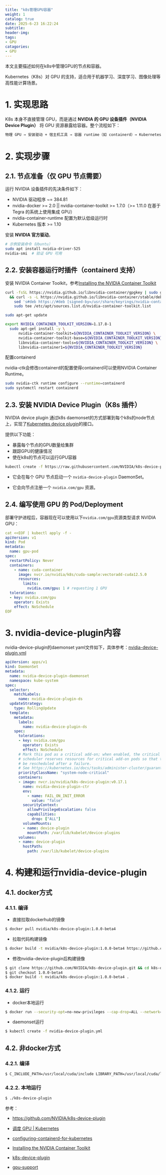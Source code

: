 ```yaml
---
title: "k8s管理GPU容器"
weight: 1
catalog: true
date: 2025-6-23 16:22:24
subtitle:
header-img:
tags:
- GPU
catagories:
- GPU
---
```


本文主要描述如何在k8s中管理GPU的节点和容器。

Kubernetes（K8s）对 GPU 的支持，适合用于机器学习、深度学习、图像处理等高性能计算场景。

# 1. 实现思路

K8s 本身不直接管理 GPU，而是通过 **NVIDIA 的 GPU 设备插件（NVIDIA Device Plugin）** 将 GPU 资源暴露给容器。整个流程如下：

```bash
物理 GPU → 安装驱动 + 宿主机工具 → 容器 runtime（如 containerd）→ Kubernetes 通过 device plugin 管理 → Pod 使用 GPU
```

# 2. 实现步骤

## 2.1. 节点准备（仅 GPU 节点需要）

运行 NVIDIA 设备插件的先决条件如下：

- NVIDIA 驱动程序 ~= 384.81
- nvidia-docker >= 2.0 || nvidia-container-toolkit >= 1.7.0（>= 1.11.0 在基于 Tegra 的系统上使用集成 GPU）
- nvidia-container-runtime 配置为默认低级运行时
- Kubernetes 版本 >= 1.10

安装 **NVIDIA 官方驱动**。

```bash
# 示例安装命令（Ubuntu）
sudo apt install nvidia-driver-525
nvidia-smi  # 验证 GPU 可用
```

## 2.2. 安装容器运行时插件（containerd 支持）

安装 NVIDIA Container Toolkit，参考[Installing the NVIDIA Container Toolkit](https://docs.nvidia.com/datacenter/cloud-native/container-toolkit/latest/install-guide.html)

```bash
curl -fsSL https://nvidia.github.io/libnvidia-container/gpgkey | sudo gpg --dearmor -o /usr/share/keyrings/nvidia-container-toolkit-keyring.gpg \
  && curl -s -L https://nvidia.github.io/libnvidia-container/stable/deb/nvidia-container-toolkit.list | \
    sed 's#deb https://#deb [signed-by=/usr/share/keyrings/nvidia-container-toolkit-keyring.gpg] https://#g' | \
    sudo tee /etc/apt/sources.list.d/nvidia-container-toolkit.list

sudo apt-get update

export NVIDIA_CONTAINER_TOOLKIT_VERSION=1.17.8-1
  sudo apt-get install -y \
      nvidia-container-toolkit=${NVIDIA_CONTAINER_TOOLKIT_VERSION} \
      nvidia-container-toolkit-base=${NVIDIA_CONTAINER_TOOLKIT_VERSION} \
      libnvidia-container-tools=${NVIDIA_CONTAINER_TOOLKIT_VERSION} \
      libnvidia-container1=${NVIDIA_CONTAINER_TOOLKIT_VERSION}
```

配置containerd

nvidia-ctk会修改containerd的配置使得containerd可以使用NVIDIA Container Runtime。

```bash
sudo nvidia-ctk runtime configure --runtime=containerd
sudo systemctl restart containerd
```

## 2.3. 安装 NVIDIA Device Plugin（K8s 插件）

NVIDIA device plugin 通过k8s daemonset的方式部署到每个k8s的node节点上，实现了[Kubernetes device plugin](https://github.com/kubernetes/community/blob/master/contributors/design-proposals/resource-management/device-plugin.md)的接口。

提供以下功能：

- 暴露每个节点的GPU数量给集群
- 跟踪GPU的健康情况
- 使在k8s的节点可以运行GPU容器

```bash
kubectl create -f https://raw.githubusercontent.com/NVIDIA/k8s-device-plugin/v0.17.1/deployments/static/nvidia-device-plugin.yml
```

- 它会在每个 GPU 节点启动一个 `nvidia-device-plugin` DaemonSet。

- 它会向节点注册一个 `nvidia.com/gpu` 资源。

## 2.4. 编写使用 GPU 的 Pod/Deployment

部署守护进程后，容器现在可以使用以下`nvidia.com/gpu`资源类型请求 NVIDIA GPU：

```yaml
cat <<EOF | kubectl apply -f -
apiVersion: v1
kind: Pod
metadata:
  name: gpu-pod
spec:
  restartPolicy: Never
  containers:
    - name: cuda-container
      image: nvcr.io/nvidia/k8s/cuda-sample:vectoradd-cuda12.5.0
      resources:
        limits:
          nvidia.com/gpu: 1 # requesting 1 GPU
  tolerations:
  - key: nvidia.com/gpu
    operator: Exists
    effect: NoSchedule
EOF
```

# 3. nvidia-device-plugin内容

nvidia-device-plugin的daemonset yaml文件如下，具体参考：[nvidia-device-plugin.yml](https://raw.githubusercontent.com/NVIDIA/k8s-device-plugin/v0.17.1/deployments/static/nvidia-device-plugin.yml)

```yaml
apiVersion: apps/v1
kind: DaemonSet
metadata:
  name: nvidia-device-plugin-daemonset
  namespace: kube-system
spec:
  selector:
    matchLabels:
      name: nvidia-device-plugin-ds
  updateStrategy:
    type: RollingUpdate
  template:
    metadata:
      labels:
        name: nvidia-device-plugin-ds
    spec:
      tolerations:
      - key: nvidia.com/gpu
        operator: Exists
        effect: NoSchedule
      # Mark this pod as a critical add-on; when enabled, the critical add-on
      # scheduler reserves resources for critical add-on pods so that they can
      # be rescheduled after a failure.
      # See https://kubernetes.io/docs/tasks/administer-cluster/guaranteed-scheduling-critical-addon-pods/
      priorityClassName: "system-node-critical"
      containers:
      - image: nvcr.io/nvidia/k8s-device-plugin:v0.17.1
        name: nvidia-device-plugin-ctr
        env:
          - name: FAIL_ON_INIT_ERROR
            value: "false"
        securityContext:
          allowPrivilegeEscalation: false
          capabilities:
            drop: ["ALL"]
        volumeMounts:
        - name: device-plugin
          mountPath: /var/lib/kubelet/device-plugins
      volumes:
      - name: device-plugin
        hostPath:
          path: /var/lib/kubelet/device-plugins
```

# 4. 构建和运行nvidia-device-plugin

## 4.1. docker方式

### 4.1.1. 编译

- 直接拉取dockerhub的镜像

```bash
$ docker pull nvidia/k8s-device-plugin:1.0.0-beta4
```

- 拉取代码构建镜像

```bash
$ docker build -t nvidia/k8s-device-plugin:1.0.0-beta4 https://github.com/NVIDIA/k8s-device-plugin.git#1.0.0-beta4
```

- 修改nvidia-device-plugin后构建镜像

```bash
$ git clone https://github.com/NVIDIA/k8s-device-plugin.git && cd k8s-device-plugin
$ git checkout 1.0.0-beta4
$ docker build -t nvidia/k8s-device-plugin:1.0.0-beta4 .
```

### 4.1.2. 运行

- docker本地运行

```bash
$ docker run --security-opt=no-new-privileges --cap-drop=ALL --network=none -it -v /var/lib/kubelet/device-plugins:/var/lib/kubelet/device-plugins nvidia/k8s-device-plugin:1.0.0-beta4
```

- daemonset运行

```bash
$ kubectl create -f nvidia-device-plugin.yml
```

## 4.2. 非docker方式

### 4.2.1. 编译

```bash
$ C_INCLUDE_PATH=/usr/local/cuda/include LIBRARY_PATH=/usr/local/cuda/lib64 go build
```

### 4.2.2. 本地运行

```bash
$ ./k8s-device-plugin
```

参考：

- https://github.com/NVIDIA/k8s-device-plugin

- [调度 GPU | Kubernetes](https://kubernetes.io/zh-cn/docs/tasks/manage-gpus/scheduling-gpus/)

- [configuring-containerd-for-kubernetes](https://docs.nvidia.com/datacenter/cloud-native/container-toolkit/latest/install-guide.html#configuring-containerd-for-kubernetes)

- [Installing the NVIDIA Container Toolkit ](https://docs.nvidia.com/datacenter/cloud-native/container-toolkit/latest/install-guide.html)

- [k8s-device-plugin](https://github.com/kubernetes/design-proposals-archive/blob/main/resource-management/device-plugin.md)

- [gpu-support](https://github.com/kubernetes/design-proposals-archive/blob/main/resource-management/gpu-support.md)
